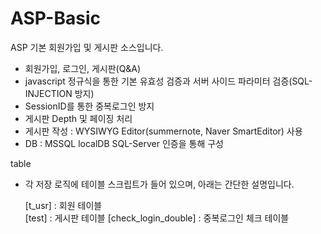 # ASP-Basic
ASP 기본 회원가입 및 게시판 소스입니다.

- 회원가입, 로그인, 게시판(Q&A)
- javascript 정규식을 통한 기본 유효성 검증과 서버 사이드 파라미터 검증(SQL-INJECTION 방지)
- SessionID를 통한 중복로그인 방지
- 게시판 Depth 및 페이징 처리
- 게시판 작성 : WYSIWYG Editor(summernote, Naver SmartEditor) 사용
- DB : MSSQL localDB SQL-Server 인증을 통해 구성



table
- 각 저장 로직에 테이블 스크립트가 들어 있으며, 아래는 간단한 설명입니다.
    
    [t_usr] :               회원 테이블      <br/>
    [test] :                게시판 테이블
    [check_login_double] :  중복로그인 체크 테이블
  

